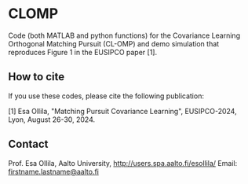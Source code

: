 # CLOMP
Code (both MATLAB and python functions) for the Covariance Learning Orthogonal Matching Pursuit (CL-OMP) and demo simulation that reproduces Figure 1 in the EUSIPCO paper [1]. 

## How to cite

If you use these codes, please cite the following publication:

[1] Esa Ollila, "Matching Pursuit Covariance Learning", EUSIPCO-2024, Lyon, August 26-30, 2024.


## Contact

Prof. Esa Ollila, Aalto University, http://users.spa.aalto.fi/esollila/ 
Email: firstname.lastname@aalto.fi